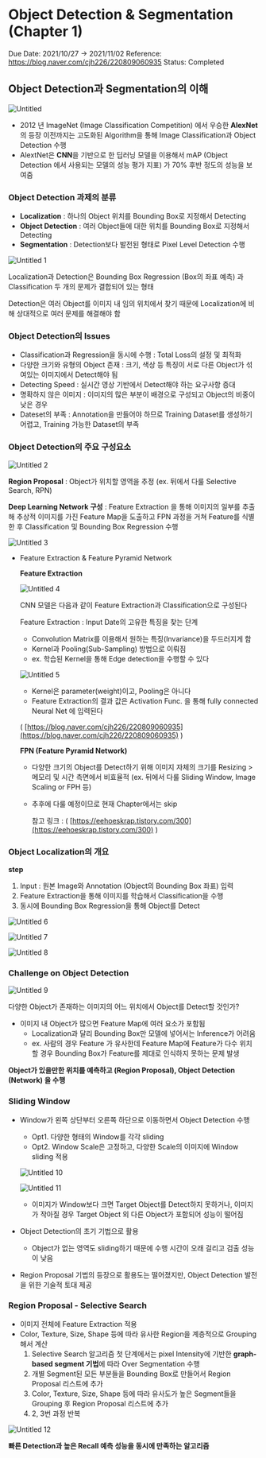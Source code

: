# Object Detection & Segmentation (Chapter 1)

Due Date: 2021/10/27 → 2021/11/02
Reference: https://blog.naver.com/cjh226/220809060935
Status: Completed

## Object Detection과 Segmentation의 이해

![Untitled](https://user-images.githubusercontent.com/54128055/140332678-6a976884-b52d-4321-a03d-eaed828e3633.png)

- 2012 년 ImageNet (Image Classification Competition) 에서 우승한 **AlexNet**의 등장 이전까지는 고도화된 Algorithm을 통해 Image Classification과 Object Detection 수행
- AlextNet은 **CNN**을 기반으로 한 딥러닝 모델을 이용해서 mAP (Object Detection 에서 사용되는 모델의 성능 평가 지표) 가 70% 후반 정도의 성능을 보여줌

### Object Detection 과제의 분류

- **Localization** : 하나의 Object 위치를 Bounding Box로 지정해서 Detecting
- **Object Detection** : 여러 Object들에 대한 위치를 Bounding Box로 지정해서 Detecting
- **Segmentation** : Detection보다 발전된 형태로 Pixel Level Detection 수행

![Untitled 1](https://user-images.githubusercontent.com/54128055/140332734-f7b7e521-3068-43e5-8009-61f42a9d4a3f.png)

Localization과 Detection은 Bounding Box Regression (Box의 좌표 예측) 과 Classification 두 개의 문제가 결합되어 있는 형태

Detection은 여러 Object를 이미지 내 임의 위치에서 찾기 때문에 Localization에 비해 상대적으로 여러 문제를 해결해야 함

### Object Detection의 Issues

- Classification과 Regression을 동시에 수행 : Total Loss의 설정 및 최적화
- 다양한 크기와 유형의 Object 존재 : 크기, 색상 등 특징이 서로 다른 Object가 섞여있는 이미지에서 Detect해야 됨
- Detecting Speed : 실시간 영상 기반에서 Detect해야 하는 요구사항 증대
- 명확하지 않은 이미지 : 이미지의 많은 부분이 배경으로 구성되고 Object의 비중이 낮은 경우
- Dateset의 부족 : Annotation을 만들어야 하므로 Training Dataset를 생성하기 어렵고, Training 가능한 Dataset의 부족

### Object Detection의 주요 구성요소

![Untitled 2](https://user-images.githubusercontent.com/54128055/140332767-3ba9012a-0ea9-46c0-b20a-b1c31d7801f8.png)

**Region Proposal** : Object가 위치할 영역을 추정 (ex. 뒤에서 다룰 Selective Search, RPN)

**Deep Learning Network 구성** : Feature Extraction 을 통해 이미지의 일부를 추출해 추상적 이미지를 가진 Feature Map을 도출하고 FPN 과정을 거쳐 Feature를 식별한 후 Classification 및 Bounding Box Regression 수행

![Untitled 3](https://user-images.githubusercontent.com/54128055/140332808-809a1de0-2ce1-450c-b815-d535bea46f55.png)

- Feature Extraction & Feature Pyramid Network
    
    **Feature Extraction**
    
    ![Untitled 4](https://user-images.githubusercontent.com/54128055/140332834-4cc8ddc1-7aba-4c7f-ae1a-b84e5c39d3be.png)
    
    CNN 모델은 다음과 같이 Feature Extraction과 Classification으로 구성된다
    
    Feature Extraction : Input Date의 고유한 특징을 찾는 단계
    
    - Convolution Matrix를 이용해서 원하는 특징(Invariance)을 두드러지게 함
    - Kernel과 Pooling(Sub-Sampling) 방법으로 이뤄짐
    - ex. 학습된 Kernel을 통해 Edge detection을 수행할 수 있다
    
    ![Untitled 5](https://user-images.githubusercontent.com/54128055/140332881-4d5a4a42-9999-4a80-8e37-9ba8e9fe7f09.png)
    
    - Kernel은 parameter(weight)이고, Pooling은 아니다
    - Feature Extraction의 결과 값은 Activation Func. 을 통해 fully connected Neural Net 에 입력된다
    
    ( [https://blog.naver.com/cjh226/220809060935](https://blog.naver.com/cjh226/220809060935) )
    
    **FPN (Feature Pyramid Network)**
    
    - 다양한 크기의 Object를 Detect하기 위해 이미지 자체의 크기를 Resizing > 메모리 및 시간 측면에서 비효율적 (ex. 뒤에서 다룰 Sliding Window, Image Scaling or FPH 등)
    - 추후에 다룰 예정이므로 현재 Chapter에서는 skip
        
        참고 링크 : ( [https://eehoeskrap.tistory.com/300](https://eehoeskrap.tistory.com/300) )
        

### Object Localization의 개요

**step**

1. Input : 원본 Image와 Annotation (Object의 Bounding Box 좌표) 입력
2. Feature Extraction을 통해 이미지를 학습해서 Classification을 수행
3. 동시에 Bounding Box Regression을 통해 Object를 Detect

![Untitled 6](https://user-images.githubusercontent.com/54128055/140332926-d1d86f26-1d61-4868-8a51-3c912e7c0898.png)

![Untitled 7](https://user-images.githubusercontent.com/54128055/140333057-5f775186-c90d-440b-8f9f-5d8f6a83c1f7.png)

![Untitled 8](https://user-images.githubusercontent.com/54128055/140333092-000068fb-cfca-4806-8975-7feef91a02ff.png)

### Challenge on Object Detection

![Untitled 9](https://user-images.githubusercontent.com/54128055/140333132-51d4ea68-b760-4244-b815-0e0a6d47bf8e.png)

다양한 Object가 존재하는 이미지의 어느 위치에서 Object를 Detect할 것인가?

- 이미지 내 Object가 많으면 Feature Map에 여러 요소가 포함됨
    - Localization과 달리 Bounding Box만 모델에 넣어서는 Inference가 어려움
    - ex. 사람의 경우 Feature 가 유사한데 Feature Map에 Feature가 다수 위치할 경우 Bounding Box가 Feature를 제대로 인식하지 못하는 문제 발생
    

**Object가 있을만한 위치를 예측하고 (Region Proposal), Object Detection (Network) 을 수행**

### Sliding Window

- Window가 왼쪽 상단부터 오른쪽 하단으로 이동하면서 Object Detection 수행
    - Opt1. 다양한 형태의 Window를 각각 sliding
    - Opt2. Window Scale은 고정하고, 다양한 Scale의 이미지에 Window sliding 적용
    
    ![Untitled 10](https://user-images.githubusercontent.com/54128055/140333194-faa5ba85-1605-4b34-9026-819e6d4a8a2e.png)
    
    ![Untitled 11](https://user-images.githubusercontent.com/54128055/140333233-c29ea785-a8cb-4845-8a5f-ba4aa92eacc9.png)
    
    - 이미지가 Window보다 크면 Target Object를 Detect하지 못하거나, 이미지가 작아질 경우 Target Object 외 다른 Object가 포함되어 성능이 떨어짐
- Object Detection의 초기 기법으로 활용
    - Object가 없는 영역도 sliding하기 때문에 수행 시간이 오래 걸리고 검출 성능이 낮음
- Region Proposal 기법의 등장으로 활용도는 떨어졌지만, Object Detection 발전을 위한 기술적 토대 제공

### Region Proposal - Selective Search

- 이미지 전체에 Feature Extraction 적용
- Color, Texture, Size, Shape 등에 따라 유사한 Region을 계층적으로 Grouping해서 계산
    1. Selective Search 알고리즘 첫 단계에서는 pixel Intensity에 기반한 **graph-based segment 기법**에 따라 Over Segmentation 수행
    2. 개별 Segment된 모든 부분들을 Bounding Box로 만들어서 Region Proposal 리스트에 추가
    3. Color, Texture, Size, Shape 등에 따라 유사도가 높은 Segment들을 Grouping 후 Region Proposal 리스트에 추가
    4. 2, 3번 과정 반복

![Untitled 12](https://user-images.githubusercontent.com/54128055/140333288-c8497128-1bd3-4327-a13f-d9e4470e92a5.png)

**빠른 Detection과 높은 Recall 예측 성능을 동시에 만족하는 알고리즘**
